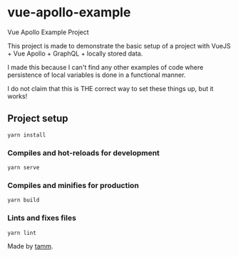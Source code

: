# vue-apollo-example
Vue Apollo Example Project

This project is made to demonstrate the basic setup of a project with VueJS + Vue Apollo + GraphQL + locally stored data.

I made this because I can't find any other examples of code where persistence of local variables is done in a functional manner.

I do not claim that this is THE correct way to set these things up, but it works!

## Project setup
```
yarn install
```

### Compiles and hot-reloads for development
```
yarn serve
```

### Compiles and minifies for production
```
yarn build
```

### Lints and fixes files
```
yarn lint
```

Made by [tamm](https://github.com/tamm).
